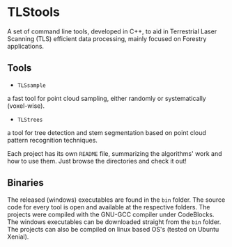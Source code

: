 # TLStools

A set of command line tools, developed in C++, to aid in Terrestrial Laser Scanning (TLS) efficient data processing, mainly focused on Forestry applications.

## Tools

* `TLSsample`

a fast tool for point cloud sampling, either randomly or systematically (voxel-wise).

* `TLStrees`

a tool for tree detection and stem segmentation based on point cloud pattern recognition techniques.

Each project has its own `README` file, summarizing the algorithms' work and how to use them. Just browse the directories and check it out!

## Binaries

The released (windows) executables are found in the `bin` folder. The source code for every tool is open and available at the respective folders. The projects were compiled with the GNU-GCC compiler under CodeBlocks. The windows executables can be downloaded straight from the `bin` folder. The projects can also be compiled on linux based OS's (tested on Ubuntu Xenial).